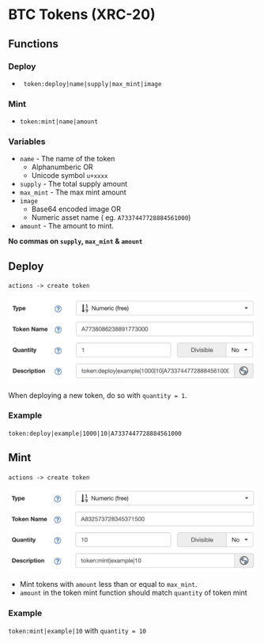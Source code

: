 # BTC Tokens (XRC-20)

## Functions

### Deploy

- ` token:deploy|name|supply|max_mint|image`

### Mint

- ` token:mint|name|amount ` 

### Variables

- `name` - The name of the token
  - Alphanumberic OR
  - Unicode symbol `u+xxxx` 
- `supply` - The total supply amount
- `max_mint` - The max mint amount
- `image`
  - Base64 encoded image OR
  - Numeric asset name ( eg. `A7337447728884561000`)
- `amount` - The amount to mint.

**No commas on `supply`, `max_mint` & `amount`**

## Deploy

`actions -> create token`

![](dev/deploy.png)

When deploying a new token, do so with `quantity = 1`.

### Example

`token:deploy|example|1000|10|A7337447728884561000`

## Mint

`actions -> create token`

![](dev/mint.png)

- Mint tokens with `amount` less than or equal to `max_mint`.
- `amount` in the token mint function should match `quantity` of token mint

### Example

`token:mint|example|10` with `quantity = 10` 
